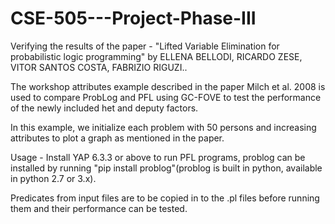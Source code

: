 # CSE-505---Project-Phase-III
Verifying the results of the paper - "Lifted Variable Elimination for probabilistic logic programming" by ELLENA BELLODI, RICARDO ZESE, VITOR SANTOS COSTA, FABRIZIO RIGUZI..

The workshop attributes example described in the paper Milch et al. 2008 is used to compare ProbLog and PFL using GC-FOVE to test the performance of the newly included het and deputy factors.

In this example, we initialize each problem with 50 persons and increasing attributes to plot a graph as mentioned in the paper.

Usage - Install YAP 6.3.3 or above to run PFL programs, problog can be installed by running "pip install problog"(problog is built in python, available in python 2.7 or 3.x).

Predicates from input files are to be copied in to the .pl files before running them and their performance can be tested.
